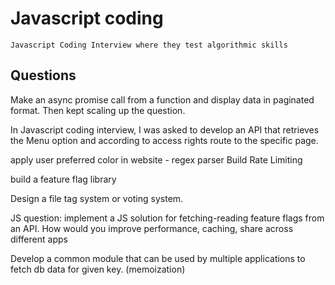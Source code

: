 # Javascript coding
```
Javascript Coding Interview where they test algorithmic skills
```

## Questions

Make an async promise call from a function and display data in paginated format. Then kept scaling up the question.

In Javascript coding interview, I was asked to develop an API that retrieves the Menu option and according to access rights route to the specific page.

apply user preferred color in website - regex parser
Build Rate Limiting

build a feature flag library 

Design a file tag system or voting system.

JS question: implement a JS solution for fetching-reading feature flags from an API.
How would you improve performance, caching, share across different apps

Develop a common module that can be used by multiple applications to fetch db data for given key. (memoization)
